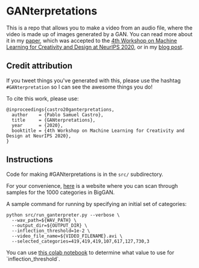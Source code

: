 # GANterpretations
This is a repo that allows you to make a video from an audio file, where the video is made up of images generated by a GAN.
You can read more about it in my [paper](https://arxiv.org/abs/2011.05158), which was accepted to the [4th Workshop on Machine Learning for Creativity and Design at NeurIPS 2020](https://neurips2020creativity.github.io/), or in my [blog post](https://psc-g.github.io/posts/research/creativity/ganterpretations/ganterpretations/).

## Credit attribution

If you tweet things you've generated with this, please use the hashtag `#GANterpretation` so I can see the awesome things you do!

To cite this work, please use:

```
@inproceedings{castro20ganterpretations,
  author    = {Pablo Samuel Castro},
  title     = {GANterpretations},
  year      = {2020},
  booktitle = {4th Workshop on Machine Learning for Creativity and Design at NeurIPS 2020},
}
```

## Instructions

Code for making #GANterpretations is in the `src/` subdirectory.

For your convenience, [here](https://psc-g.github.io/ganterpretation/all_samples.html) is a website where you can scan through samples for the 1000 categories in BigGAN.

A sample command for running by specifying an initial set of categories:

```
python src/run_ganterpreter.py --verbose \
  --wav_path=${WAV_PATH} \
  --output_dir=${OUTPUT_DIR} \
  --inflection_threshold=1e-2 \
  --video_file_name=${VIDEO_FILENAME}.avi \
  --selected_categories=419,419,419,107,617,127,730,3
```

You can use [this colab notebook](https://colab.research.google.com/github/psc-g/ganterpretation/blob/master/GANterpretations_(playground_for_inflection_threshold).ipynb) to determine what value to use for `inflection_threshold`.
